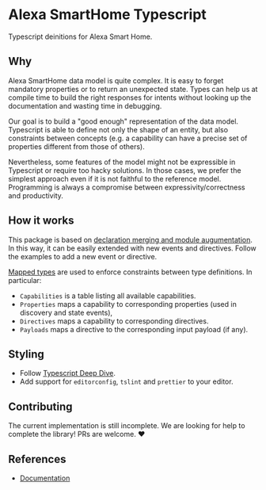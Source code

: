 # Alexa SmartHome Typescript

Typescript deinitions for Alexa Smart Home.

## Why

Alexa SmartHome data model is quite complex. It is easy to forget mandatory properties or to return an unexpected state.
Types can help us at compile time to build the right responses for intents without looking up the documentation and wasting time in debugging.

Our goal is to build a "good enough" representation of the data model. Typescript is able to define not only the shape of an entity, but also
constraints between concepts (e.g. a capability can have a precise set of properties different from those of others).

Nevertheless, some features of the model might not be expressible in Typescript or require too hacky solutions. In those cases, we prefer the simplest approach even if it is not faithful to the reference model. Programming is always a compromise between expressivity/correctness and productivity.

## How it works

This package is based on [declaration merging and module augumentation](https://www.typescriptlang.org/docs/handbook/declaration-merging.html).
In this way, it can be easily extended with new events and directives. Follow the examples to add a new event or directive.

[Mapped types](https://www.typescriptlang.org/docs/handbook/advanced-types.html#mapped-types) are used to enforce constraints between type definitions.
In particular:

* `Capabilities` is a table listing all available capabilities.
* `Properties` maps a capability to corresponding properties (used in discovery and state events),
* `Directives` maps a capability to corresponding directives.
* `Payloads` maps a directive to the corresponding input payload (if any).

## Styling

* Follow [Typescript Deep Dive](https://basarat.gitbooks.io/typescript/).
* Add support for `editorconfig`, `tslint` and `prettier` to your editor.

## Contributing

The current implementation is still incomplete. We are looking for help to complete the library! PRs are welcome. ❤️

## References

* [Documentation](https://developer.amazon.com/docs/smarthome/smart-home-skill-api-message-reference.html)